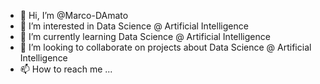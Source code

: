 - 👋 Hi, I’m @Marco-DAmato
- 👀 I’m interested in Data Science @ Artificial Intelligence
- 🌱 I’m currently learning Data Science @ Artificial Intelligence
- 💞️ I’m looking to collaborate on projects about Data Science @ Artificial Intelligence
- 📫 How to reach me ...

<!---
Marco-DAmato/Marco-DAmato is a ✨ special ✨ repository because its `README.md` (this file) appears on your GitHub profile.
You can click the Preview link to take a look at your changes.
--->

